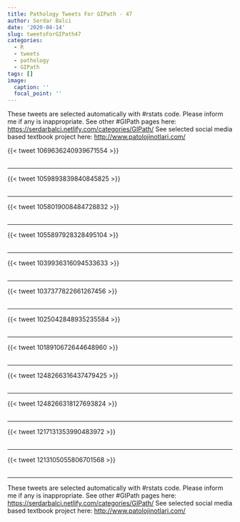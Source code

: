 ```yaml
---
title: Pathology Tweets For GIPath - 47
author: Serdar Balci
date: '2020-04-14'
slug: tweetsForGIPath47
categories:
  - R
  - tweets
  - pathology
  - GIPath
tags: []
image:
  caption: ''
  focal_point: ''
---
```



These tweets are selected automatically with #rstats code. Please inform me if any is inappropriate.
See other #GIPath pages here: https://serdarbalci.netlify.com/categories/GIPath/ 
See selected social media based textbook project here: http://www.patolojinotlari.com/

{{< tweet 1069636240939671554 >}}
<br>
<br>
<hr>
{{< tweet 1059893839840845825 >}}
<br>
<br>
<hr>
{{< tweet 1058019008484728832 >}}
<br>
<br>
<hr>
{{< tweet 1055897928328495104 >}}
<br>
<br>
<hr>
{{< tweet 1039936316094533633 >}}
<br>
<br>
<hr>
{{< tweet 1037377822661267456 >}}
<br>
<br>
<hr>
{{< tweet 1025042848935235584 >}}
<br>
<br>
<hr>
{{< tweet 1018910672644648960 >}}
<br>
<br>
<hr>
{{< tweet 1248266316437479425 >}}
<br>
<br>
<hr>
{{< tweet 1248266318127693824 >}}
<br>
<br>
<hr>
{{< tweet 1217131353990483972 >}}
<br>
<br>
<hr>
{{< tweet 1213105055806701568 >}}
<br>
<br>
<hr>


These tweets are selected automatically with #rstats code. Please inform me if any is inappropriate.
See other #GIPath pages here: https://serdarbalci.netlify.com/categories/GIPath/ 
See selected social media based textbook project here: http://www.patolojinotlari.com/
